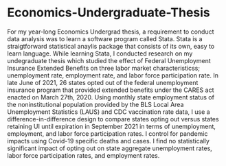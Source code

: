 # Economics-Undergraduate-Thesis
For my year-long Economics Undergrad thesis, a requirement to conduct data analysis was to learn a software program called Stata. Stata is a straigtforward statistical anaylis package that consists of its own, easy to learn language. While learning Stata, I conducted research on my undegraduate thesis which studied the effect of Federal Unemployment Insurance Extended Benefits on three labor market characteristicss; unemployment rate, employment rate, and labor force participation rate. In late June of 2021, 26 states opted out of the federal unemployment insurance program that provided extended benefits under the CARES act enacted on March 27th, 2020. Using monthly state employment status of the noninstitutional population provided by the BLS Local Area Unemployment Statistics (LAUS) and CDC vaccination rate data, I use a difference-in-difference design to compare states opting out versus states retaining UI until expiration in September 2021 in terms of unemployment, employment, and labor force participation rates. I control for pandemic impacts using Covid-19 specific deaths and cases. I find no statistically significant impact of opting out on state aggregate unemployment rates, labor force participation rates, and employment rates.
